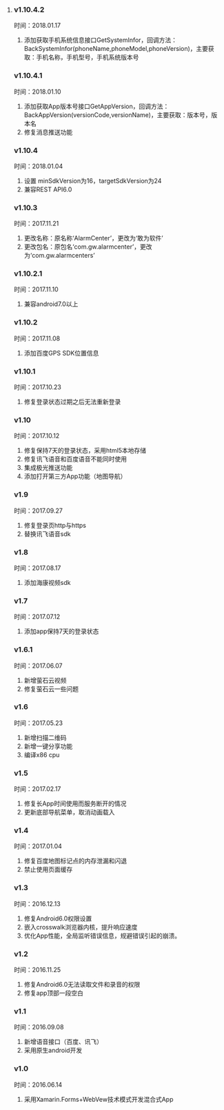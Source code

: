1. ### v1.10.4.2

   时间：2018.01.17

   1. 添加获取手机系统信息接口GetSystemInfor，回调方法：BackSystemInfor(phoneName,phoneModel,phoneVersion)，主要获取：手机名称，手机型号，手机系统版本号

   ### v1.10.4.1

   时间：2018.01.10

   1. 添加获取App版本号接口GetAppVersion，回调方法：BackAppVersion(versionCode,versionName)，主要获取：版本号，版本名
   2. 修复消息推送功能

   ### v1.10.4

   时间：2018.01.04

   1. 设置 minSdkVersion为16，targetSdkVersion为24
   2. 兼容REST API6.0

   ### v1.10.3

   时间：2017.11.21

   1. 更改名称：原名称‘AlarmCenter’，更改为‘敢为软件’
   2. 更改包名：原包名‘com.gw.alarmcenter’，更改为‘com.gw.alarmcenters’

   ### v1.10.2.1

   时间：2017.11.10

   1. 兼容android7.0以上

   ### v1.10.2

   时间：2017.11.08

   1. 添加百度GPS SDK位置信息

   ### v1.10.1

   时间：2017.10.23

   1. 修复登录状态过期之后无法重新登录

   ### v1.10

   时间：2017.10.12

   1. 修复保持7天的登录状态，采用html5本地存储
   2. 修复讯飞语音和百度语音不能同时使用
   3. 集成极光推送功能
   4. 添加打开第三方App功能（地图导航）

   ### v1.9

   时间：2017.09.27

   1. 修复登录页http与https
   2. 替换讯飞语音sdk

   ### v1.8

   时间：2017.08.17

   1. 添加海康视频sdk

   ### v1.7

   时间：2017.07.12

   1. 添加app保持7天的登录状态

   ### v1.6.1

   时间：2017.06.07

   1. 新增萤石云视频
   2. 修复萤石云一些问题

   ### v1.6

   时间：2017.05.23

   1. 新增扫描二维码
   2. 新增一键分享功能
   3. 编译x86 cpu

   ### v1.5

   时间：2017.02.17

   1. 修复长App时间使用而服务断开的情况
   2. 更新底部导航菜单，取消动画载入

   ### v1.4

   时间：2017.01.04

   1. 修复百度地图标记点的内存泄漏和闪退
   2. 禁止使用页面缓存

   ### v1.3

   时间：2016.12.13

   1. 修复Android6.0权限设置
   2. 嵌入crosswalk浏览器内核，提升响应速度
   3. 优化App性能，全局监听错误信息，规避错误引起的崩溃。

   ### v1.2

   时间：2016.11.25

   1. 修复Android6.0无法读取文件和录音的权限
   2. 修复app顶部一段空白

   ### v1.1

   时间：2016.09.08

   1. 新增语音接口（百度、讯飞）
   2. 采用原生android开发

   ### v1.0

   时间：2016.06.14

   1. 采用Xamarin.Forms+WebVew技术模式开发混合式App